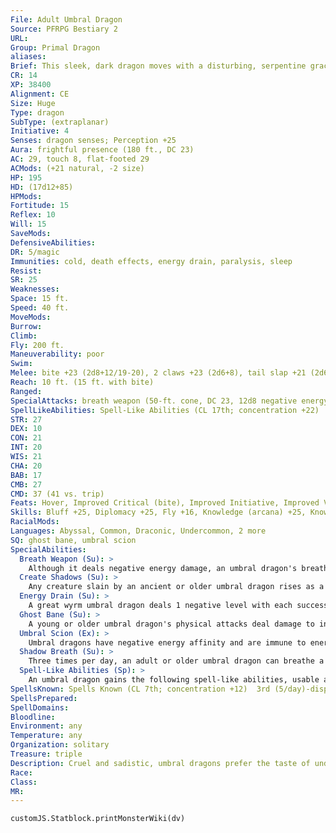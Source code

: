 ```yaml
---
File: Adult Umbral Dragon
Source: PFRPG Bestiary 2
URL: 
Group: Primal Dragon
aliases: 
Brief: This sleek, dark dragon moves with a disturbing, serpentine grace, its eyes glowing as if lit from within by crimson embers.
CR: 14
XP: 38400
Alignment: CE
Size: Huge
Type: dragon
SubType: (extraplanar)
Initiative: 4
Senses: dragon senses; Perception +25
Aura: frightful presence (180 ft., DC 23)
AC: 29, touch 8, flat-footed 29
ACMods: (+21 natural, -2 size)
HP: 195
HD: (17d12+85)
HPMods: 
Fortitude: 15
Reflex: 10
Will: 15
SaveMods: 
DefensiveAbilities: 
DR: 5/magic
Immunities: cold, death effects, energy drain, paralysis, sleep
Resist: 
SR: 25
Weaknesses: 
Space: 15 ft.
Speed: 40 ft.
MoveMods: 
Burrow: 
Climb: 
Fly: 200 ft.
Maneuverability: poor
Swim: 
Melee: bite +23 (2d8+12/19-20), 2 claws +23 (2d6+8), tail slap +21 (2d6+12), 2 wings +21 (1d8+4)
Reach: 10 ft. (15 ft. with bite)
Ranged: 
SpecialAttacks: breath weapon (50-ft. cone, DC 23, 12d8 negative energy, DC 23), crush, shadow breath (6 Str)
SpellLikeAbilities: Spell-Like Abilities (CL 17th; concentration +22)  At Will-darkness, shadow walk, vampiric touch
STR: 27
DEX: 10
CON: 21
INT: 20
WIS: 21
CHA: 20
BAB: 17
CMB: 27
CMD: 37 (41 vs. trip)
Feats: Hover, Improved Critical (bite), Improved Initiative, Improved Vital Strike, Multiattack, Power Attack, Skill Focus (Stealth), Snatch, Vital Strike
Skills: Bluff +25, Diplomacy +25, Fly +16, Knowledge (arcana) +25, Knowledge (local) +25, Knowledge (planes) +25, Perception +25, Sense Motive +25, Spellcraft +25, Stealth + 18, Survival +25
RacialMods: 
Languages: Abyssal, Common, Draconic, Undercommon, 2 more
SQ: ghost bane, umbral scion
SpecialAbilities:
  Breath Weapon (Su): >
    Although it deals negative energy damage, an umbral dragon's breath weapon does not heal undead creatures.
  Create Shadows (Su): >
    Any creature slain by an ancient or older umbral dragon rises as a shadow (if 8 HD or less) or greater shadow (if above 8 HD) under the umbral dragon's control 1d4 rounds later.
  Energy Drain (Su): >
    A great wyrm umbral dragon deals 1 negative level with each successful bite or claw attack (1 level, DC 32).
  Ghost Bane (Su): >
    A young or older umbral dragon's physical attacks deal damage to incorporeal creatures normally.
  Umbral Scion (Ex): >
    Umbral dragons have negative energy affinity and are immune to energy drain and death effects.
  Shadow Breath (Su): >
    Three times per day, an adult or older umbral dragon can breathe a cone of shadows. Creatures who fail a Fortitude save are blinded for 1d4 rounds and take 1 point of Str drain per age category possessed by the dragon. A successful save negates the blindness and reduces Str drain to 1d4 points.
  Spell-Like Abilities (Sp): >
    An umbral dragon gains the following spell-like abilities, usable at will (unless indicated otherwise) on reaching the listed age category. Young-darkness; Juvenile- vampiric touch; Adult-shadow walk; Old-project image; Ancient-finger of death (3/day), Great wyrm-shades.
SpellsKnown: Spells Known (CL 7th; concentration +12)  3rd (5/day)-dispel magic, inflict serious wounds (DC 18)  2nd (7/day)-command undead (DC 17), invisibility, web (DC 17)   1st (8/day)-grease (DC 16), inflict light wounds (DC 16), magic missile, reduce person (DC 16), shield  0 (at will)-bleed (DC 15), detect magic, detect poison, disrupt undead (DC 15), mage hand, ray of frost, read magic
SpellsPrepared: 
SpellDomains: 
Bloodline: 
Environment: any
Temperature: any
Organization: solitary
Treasure: triple
Description: Cruel and sadistic, umbral dragons prefer the taste of undead flesh or ghostly ectoplasm, yet never turn down opportunities to consume living flesh.
Race: 
Class: 
MR: 
---
```

```dataviewjs
customJS.Statblock.printMonsterWiki(dv)
```
